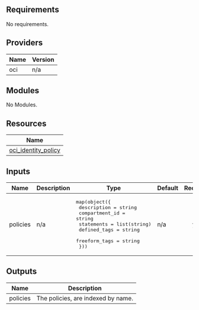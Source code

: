 ## Requirements

No requirements.

## Providers

| Name | Version |
|------|---------|
| oci | n/a |

## Modules

No Modules.

## Resources

| Name |
|------|
| [oci_identity_policy](https://registry.terraform.io/providers/hashicorp/oci/latest/docs/resources/identity_policy) |

## Inputs

| Name | Description | Type | Default | Required |
|------|-------------|------|---------|:--------:|
| policies | n/a | <pre>map(object({<br>    description  = string<br>    compartment_id = string<br>    statements = list(string)<br>    defined_tags = string<br>    freeform_tags = string<br>  }))</pre> | n/a | yes |

## Outputs

| Name | Description |
|------|-------------|
| policies | The policies, are indexed by name. |
